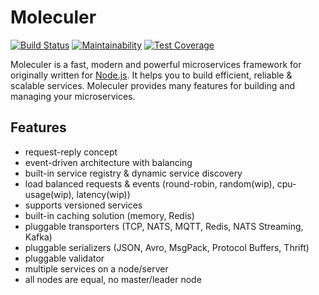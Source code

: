 # Moleculer
[![Build Status](https://travis-ci.org/moleculer-ruby/moleculer.svg?branch=develop)](https://travis-ci.org/moleculer-ruby/moleculer)
[![Maintainability](https://api.codeclimate.com/v1/badges/d4211bbefca62cb4c10e/maintainability)](https://codeclimate.com/github/moleculer-ruby/moleculer/maintainability)
[![Test Coverage](https://api.codeclimate.com/v1/badges/d4211bbefca62cb4c10e/test_coverage)](https://codeclimate.com/github/moleculer-ruby/moleculer/test_coverage)

Moleculer is a fast, modern and powerful microservices framework for originally written for [Node.js](). It helps you to 
build efficient, reliable & scalable services. Moleculer provides many features for building and managing your 
microservices.


## Features
- request-reply concept
- event-driven architecture with balancing
- built-in service registry & dynamic service discovery
- load balanced requests & events (round-robin, random(wip), cpu-usage(wip), latency(wip))
- supports versioned services
- built-in caching solution (memory, Redis)
- pluggable transporters (TCP, NATS, MQTT, Redis, NATS Streaming, Kafka)
- pluggable serializers (JSON, Avro, MsgPack, Protocol Buffers, Thrift)
- pluggable validator
- multiple services on a node/server
- all nodes are equal, no master/leader node
